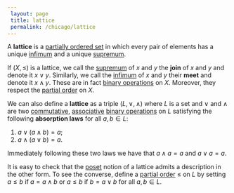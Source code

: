 ```yaml
---
 layout: page
 title: lattice
 permalink: /chicago/lattice
---
```


A **lattice** is a [partially ordered set](https://defsmath.github.io/DefsMath/partially_ordered_set) in which every pair of elements has a unique [infimum](https://defsmath.github.io/DefsMath/infimum) and a unique [supremum](https://defsmath.github.io/DefsMath/supremum). 

If $(X, \leq)$ is a lattice, we call the [supremum](https://defsmath.github.io/DefsMath/supremum) of $x$ and $y$ the **join** of $x$ and $y$ and denote it $x\lor y$. Similarly, we call the [infimum](https://defsmath.github.io/DefsMath/infimum) of $x$ and $y$ their **meet** and denote it $x\land y$. These are in fact [binary operations](https://defsmath.github.io/DefsMath/binary_operation) on $X$. Moreover, they respect the [partial order](https://defsmath.github.io/DefsMath/partially_ordered_set) on $X$.  

We can also define a **lattice** as a triple $(L, \lor,\land)$ where $L$ is a set and $\lor$ and $\land$ are two [commutative](https://defsmath.github.io/DefsMath/commutative), [associative](https://defsmath.github.io/DefsMath/associative) [binary operations](https://defsmath.github.io/DefsMath/#################binary_operations) on $L$ satisfying the following **absorption laws** for all $a,b \in L$:
1. $a\lor (a\land b) = a$;
2. $a\land (a\lor b) = a$. 

Immediately following these two laws we have that $a\land a = a$ and $a\lor a = a$. 

It is easy to check that the [poset](https://defsmath.github.io/DefsMath/######################poset) notion of a lattice admits a description in the other form. To see the converse, define a [partial order](https://defsmath.github.io/DefsMath/######################partial_order) $\leq$ on $L$ by setting $a\leq b$ if $a= a\land b$ or $a\leq b$ if $b = a\lor b$ for all $a,b\in L$. 